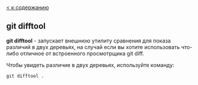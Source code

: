 [< к содержанию](./readme.md)

## git difftool

**git difftool** - запускает внешнюю утилиту сравнения для показа различий в двух деревьях, на случай если вы хотите использовать что-либо отличное от встроенного просмотрщика git diff.

Чтобы увидеть различие в двух деревьях, используйте команду:

```bash=
git difftool .
```